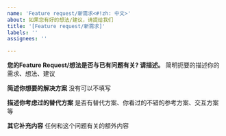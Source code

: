 ```yaml
---
name: 'Feature request/新需求<#!zh: 中文>'
about: 如果您有好的想法/建议，请提给我们
title: '[Feature request/新需求]'
labels: ''
assignees: ''

---
```


**您的Feature Request/想法是否与已有问题有关? 请描述。**
简明扼要的描述你的需求、想法、建议


**简述你想要的解决方案**
没有可以不填写



**描述你考虑过的替代方案**
是否有替代方案、你看过的不错的参考方案、交互方案等



**其它补充内容**
任何和这个问题有关的额外内容
